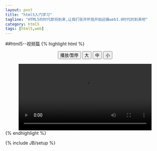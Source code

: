 ```yaml
---
layout: post
title: "html5入门学习"
tagline: "HTML5的时代即将到来,让我们张开怀抱开始迎接web3.0时代的到来吧"
category: html5
tags: [html5,web]
---
```

##html5--视频篇
{% highlight html %}
<div style="text-align:center;">
  <button onclick="playPause()">播放/暂停</button> 
  <button onclick="makeBig()">大</button>
  <button onclick="makeNormal()">中</button>
  <button onclick="makeSmall()">小</button>
  <br/> 
  <video id="video1" width="420" style="margin-top:15px;">
	<source src="/example/html5/mov_bbb.mp4" type="video/mp4" />
	<source src="/example/html5/mov_bbb.ogg" type="video/ogg" />
	Your browser does not support HTML5 video.
  </video>
</div>
{% endhighlight %}

<script type="text/javascript">
var myVideo=document.getElementById("video1");

function playPause()
{ 
if (myVideo.paused) 
  myVideo.play(); 
else 
  myVideo.pause(); 
} 

function makeBig()
{ 
myVideo.width+=60; 
} 

function makeSmall()
{ 
myVideo.width-=20; 
} 

function makeNormal()
{ 
myVideo.width=420; 
} 
</script>

{% include JB/setup %}